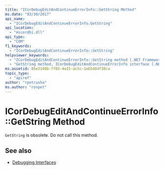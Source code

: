 ```yaml
---
title: "ICorDebugEditAndContinueErrorInfo::GetString Method"
ms.date: "03/30/2017"
api_name: 
  - "ICorDebugEditAndContinueErrorInfo.GetString"
api_location: 
  - "mscordbi.dll"
api_type: 
  - "COM"
f1_keywords: 
  - "ICorDebugEditAndContinueErrorInfo::GetString"
helpviewer_keywords: 
  - "ICorDebugEditAndContinueErrorInfo::GetString method [.NET Framework debugging]"
  - "GetString method, ICorDebugEditAndContinueErrorInfo interface [.NET Framework debugging]"
ms.assetid: 85e2108b-ff03-4a15-ac5c-1eb5d84f38ca
topic_type: 
  - "apiref"
author: "rpetrusha"
ms.author: "ronpet"
---
```

# ICorDebugEditAndContinueErrorInfo::GetString Method
`GetString` is obsolete. Do not call this method.  
  
## See also

- [Debugging Interfaces](../../../../docs/framework/unmanaged-api/debugging/debugging-interfaces.md)
